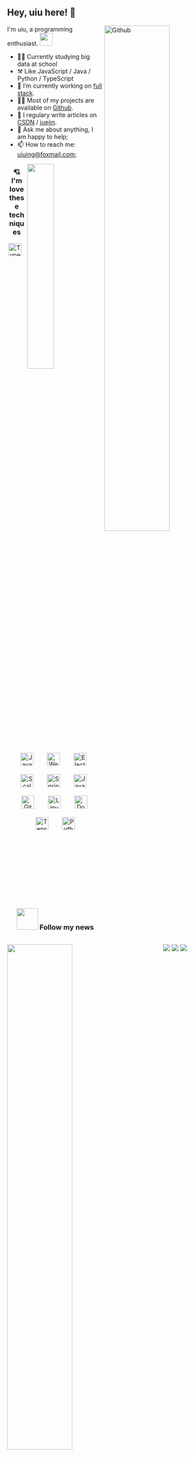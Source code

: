 
## Hey, uiu here! :wave:





<img width="55%" align="right" alt="Github" src="https://user-images.githubusercontent.com/73827386/155872922-938f8042-88d5-47dd-b97c-b41aaaf8b87a.png" />

I'm uiu, a programming enthusiast. <img src="https://media.giphy.com/media/WUlplcMpOCEmTGBtBW/giphy.gif" width="30"> 


-   👨‍🎓 Currently studying big data at school
-   ⚒️ Like JavaScript / Java / Python / TypeScript
-   🔭 I’m currently working on <a href="https://www.w3schools.com/whatis/whatis_fullstack.asp" target="_blank">full stack</a>.
-   👨‍💻 Most of my projects are available on <a href="https://github.com/uiuing" target="_blank">Github</a>.
-   🌟 I regulary write articles on <a href="https://uiuing.blog.csdn.net/" target="_blank">CSDN</a> / <a href="https://juejin.cn/user/4037839851890990" target="_blank">juejin</a>.
-   💬 Ask me about anything, I am happy to help;
-   📫 How to reach me: uiuing@foxmail.com;


<a href="https://github.com/uiuing" target="view_window"><img align="right" width="35%" src="https://github-readme-stats.vercel.app/api/top-langs/?username=uiuing&hide=css,html&hide_border=true" draggable="false"></a>

<div align="center">  
 
<h3>💘 I'm love these techniques </h3>
<img style="margin: 0px" src="https://profilinator.rishav.dev/skills-assets/typescript-original.svg" alt="TypeScript" height="30" />  &nbsp;
<img style="margin: 10px" src="https://profilinator.rishav.dev/skills-assets/javascript-original.svg" alt="JavaScript" height="30" />  &nbsp;
<img style="margin: 10px" src="https://profilinator.rishav.dev/skills-assets/webpack-original.svg" alt="Webpack" height="30" />  &nbsp;
<img style="margin: 10px" src="https://profilinator.rishav.dev/skills-assets/electron-original.svg" alt="Electron" height="30" />  &nbsp;
<img style="margin: 10px" src="https://profilinator.rishav.dev/skills-assets/scala-original-wordmark.svg" alt="Scala" height="30" />  &nbsp;
<img style="margin: 10px" src="https://profilinator.rishav.dev/skills-assets/springio-icon.svg" alt="Spring" height="30" />  &nbsp;
<img style="margin: 10px" src="https://profilinator.rishav.dev/skills-assets/java-original-wordmark.svg" alt="Java" height="30" /> &nbsp; 
<img style="margin: 10px" src="https://profilinator.rishav.dev/skills-assets/git-scm-icon.svg" alt="Git" height="30" />  &nbsp;
<img style="margin: 10px" src="https://profilinator.rishav.dev/skills-assets/linux-original.svg" alt="Linux" height="30" />  &nbsp;
<img style="margin: 10px" src="https://profilinator.rishav.dev/skills-assets/docker-original-wordmark.svg" alt="Docker" height="30" />&nbsp;  
<img style="margin: 10px" src="https://profilinator.rishav.dev/skills-assets/tensorflow-icon.svg" alt="TensorFlow" height="30" />  &nbsp;
<img style="margin: 10px" src="https://profilinator.rishav.dev/skills-assets/python-original.svg" alt="Python" height="30" /> 
</div>
 
 <br/>
 <br/>
 
 <a href="https://github.com/uiuing" target="view_window"><img align="left"  width="55%" src="https://github-readme-stats.vercel.app/api?username=uiuing&count_private=true&show_icons=true&hide=issues&hide_border=true" draggable="false"></a>
 

 
 
<br/>

 <br/>
 <br/>
 <br/>
 <br/>
 <br/>

<div align="center">
<h3> <img src="https://media.giphy.com/media/VgCDAzcKvsR6OM0uWg/giphy.gif" width="50">  Follow my news </h3>
 
![](https://img.shields.io/badge/CSDN-%E5%85%A8%E6%A0%88%E9%A2%86%E5%9F%9F%E6%96%B0%E6%98%9F%E5%88%9B%E4%BD%9C%E8%80%85-red)
![](https://img.shields.io/badge/%E6%8E%98%E9%87%91-%E4%BC%98%E8%B4%A8%E5%8D%9A%E4%B8%BB-blue)
![](https://img.shields.io/badge/GitHub-Coding%20creates%20value-green)

</div>








